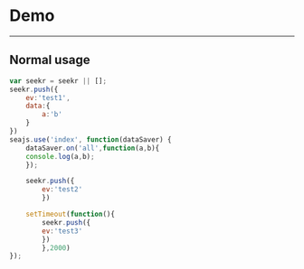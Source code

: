 # Demo

---

## Normal usage

````javascript
var seekr = seekr || [];
seekr.push({
	ev:'test1',
	data:{
		a:'b'
	}
})
seajs.use('index', function(dataSaver) {
	dataSaver.on('all',function(a,b){
	console.log(a,b);
	});

	seekr.push({
		ev:'test2'
		})

	setTimeout(function(){
		seekr.push({
		ev:'test3'
		})
		},2000)
});
````
